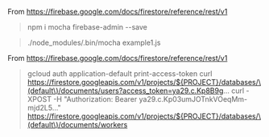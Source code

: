 
From https://firebase.google.com/docs/firestore/reference/rest/v1

> npm i mocha firebase-admin --save

> ./node_modules/.bin/mocha example1.js

From https://firebase.google.com/docs/firestore/reference/rest/v1

> gcloud auth application-default print-access-token
> curl https://firestore.googleapis.com/v1/projects/${PROJECT}/databases/\(default\)/documents/users?access_token=ya29.c.Kp8B9g...
> curl -XPOST -H "Authorization: Bearer ya29.c.Kp03umJOTnkVOeqMm-mjd2L5..." https://firestore.googleapis.com/v1/projects/${PROJECT}/databases/\(default\)/documents/workers 
